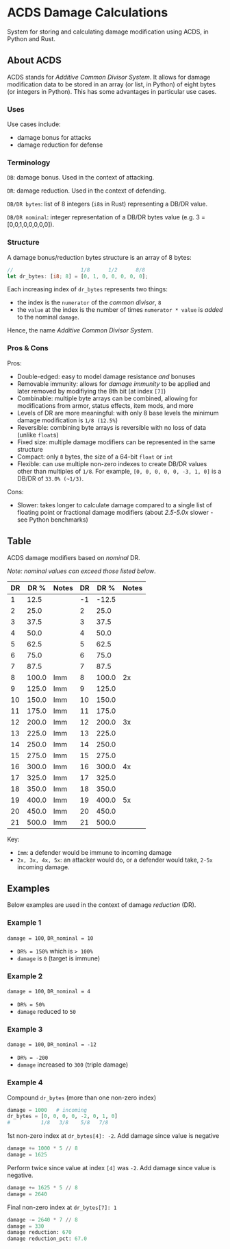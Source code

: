 # ACDS Damage Calculations
System for storing and calculating damage modification using ACDS, in Python and Rust.

## About ACDS

ACDS stands for *Additive Common Divisor System*.  It allows for damage modification data to be stored in an array (or list, in Python) of eight bytes (or integers in Python).  This has some advantages in particular use cases.

### Uses

Use cases include:
- damage bonus for attacks
- damage reduction for defense

### Terminology

`DB`: damage bonus. Used in the context of attacking.

`DR`: damage reduction. Used in the context of defending.

`DB/DR bytes`: list of 8 integers (`i8`s in Rust) representing a DB/DR value.

`DB/DR nominal`: integer representation of a DB/DR bytes value (e.g. 3 = [0,0,1,0,0,0,0,0]).

### Structure

A damage bonus/reduction bytes structure is an array of 8 bytes:

```rust
//                      1/8      1/2      8/8  
let dr_bytes: [i8; 8] = [0, 1, 0, 0, 0, 0, 0];
```

Each increasing index of `dr_bytes` represents two things:
- the index is the `numerator` of the *common divisor*, `8`
- the `value` at the index is the number of times `numerator * value` is *added* to the nominal `damage`.

Hence, the name *Additive Common Divisor System*.

### Pros & Cons

Pros:
- Double-edged: easy to model damage resistance *and* bonuses
- Removable immunity: allows for *damage immunity* to be applied and later removed by modifiying the 8th bit (at index `[7]`)
- Combinable: multiple byte arrays can be combined, allowing for modifications from armor, status effects, item mods, and more
- Levels of DR are more meaningful:  with only 8 base levels the minimum damage modification is `1/8 (12.5%`)
- Reversible: combining byte arrays is reversible with no loss of data (unlike `float`s)
- Fixed size:  multiple damage modifiers can be represented in the same structure
- Compact: only `8` bytes, the size of a 64-bit `float` or `int`
- Flexible: can use multiple non-zero indexes to create DB/DR values other than multiples of `1/8`. For example, `[0, 0, 0, 0, 0, -3, 1, 0]` is a DB/DR of `33.0% (~1/3)`.

Cons:
- Slower: takes longer to calculate damage compared to a single list of floating point or fractional damage modifiers (about *2.5-5.0x* slower - see Python benchmarks)

## Table

ACDS damage modifiers based on *nominal* DR.

*Note: nominal values can exceed those listed below*.

|  DR  |   DR %   | Notes |  DR  |   DR %   | Notes |
|------|----------|-------|------|----------|-------|
|   1  |   12.5   |       |  -1  |  -12.5   |       |
|   2  |   25.0   |       |   2  |   25.0   |       |
|   3  |   37.5   |       |   3  |   37.5   |       |
|   4  |   50.0   |       |   4  |   50.0   |       |
|   5  |   62.5   |       |   5  |   62.5   |       |
|   6  |   75.0   |       |   6  |   75.0   |       |
|   7  |   87.5   |       |   7  |   87.5   |       |
|   8  |  100.0   |  Imm  |   8  |  100.0   |  2x   |
|   9  |  125.0   |  Imm  |   9  |  125.0   |       |
|  10  |  150.0   |  Imm  |  10  |  150.0   |       |
|  11  |  175.0   |  Imm  |  11  |  175.0   |       |
|  12  |  200.0   |  Imm  |  12  |  200.0   |  3x   |
|  13  |  225.0   |  Imm  |  13  |  225.0   |       |
|  14  |  250.0   |  Imm  |  14  |  250.0   |       |
|  15  |  275.0   |  Imm  |  15  |  275.0   |       |
|  16  |  300.0   |  Imm  |  16  |  300.0   |  4x   |
|  17  |  325.0   |  Imm  |  17  |  325.0   |       |
|  18  |  350.0   |  Imm  |  18  |  350.0   |       |
|  19  |  400.0   |  Imm  |  19  |  400.0   |  5x   |
|  20  |  450.0   |  Imm  |  20  |  450.0   |       |
|  21  |  500.0   |  Imm  |  21  |  500.0   |       |

Key:
- `Imm`: a defender would be immune to incoming damage
- `2x, 3x, 4x, 5x`: an attacker would do, or a defender would take, `2-5x` incoming damage.

## Examples

Below examples are used in the context of damage *reduction* (DR).

### Example 1
`damage = 100`, `DR_nominal = 10`
- `DR% = 150%` which is `> 100%`
- `damage` is `0` (target is immune)

### Example 2
`damage = 100`, `DR_nominal = 4`
- `DR% = 50%`
- `damage` reduced to `50`

### Example 3
`damage = 100`, `DR_nominal = -12`
- `DR% = -200`
- `damage` increased to `300` (triple damage)

### Example 4

Compound `dr_bytes` (more than one non-zero index)
```python
damage = 1000   # incoming
dr_bytes = [0, 0, 0, 0, -2, 0, 1, 0]
#          1/8   3/8    5/8   7/8
```

1st non-zero index at `dr_bytes[4]: -2`.  Add damage since value is negative
```python
damage += 1000 * 5 // 8
damage = 1625
```

Perform twice since value at index `[4]` was `-2`. Add damage since value is negative.
```python
damage += 1625 * 5 // 8
damage = 2640
```

Final non-zero index at `dr_bytes[7]: 1`
```python
damage -= 2640 * 7 // 8
damage = 330
damage reduction: 670
damage reduction_pct: 67.0
```
